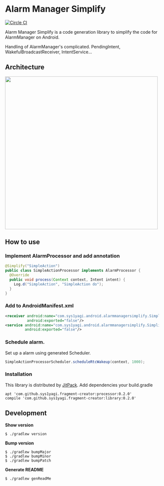 # Alarm Manager Simplify

[![Circle CI](https://circleci.com/gh/sys1yagi/alarm-manager-simplify.svg?style=svg)](https://circleci.com/gh/sys1yagi/alarm-manager-simplify)

Alarm Manager Simplify is a code generation library to simplify the code for AlarmManager on Android.

Handling of AlarmManager's complicated. PendingIntent, WakefulBroadcastReceiver, IntentService...

## Architecture

<img src="https://raw.githubusercontent.com/sys1yagi/alarm-manager-simplify/master/art/architecture.png" width="500px"/>

## How to use

### Implement AlarmProcessor and add annotation

```java
@Simplify("SimpleAction")
public class SimpleActionProcessor implements AlarmProcessor {
  @Override
  public void process(Context context, Intent intent) {
    Log.d("SimpleAction", "SimpleAction do");
  }
}
```

### Add to AndroidManifest.xml


```xml
<receiver android:name="com.sys1yagi.android.alarmmanagersimplify.SimplifiedAlarmReceiver"
          android:exported="false"/>
<service android:name="com.sys1yagi.android.alarmmanagersimplify.SimplifiedAlarmService"
         android:exported="false"/>
```

### Schedule alarm.

Set up a alarm using generated Scheduler.

```java
SimpleActionProcessorScheduler.scheduleRtcWakeup(context, 1000);
```

### Installation

This library is distributed by [JitPack](https://jitpack.io/). Add dependencies your build.gradle

```
apt 'com.github.sys1yagi.fragment-creator:processor:0.2.0'
compile 'com.github.sys1yagi.fragment-creator:library:0.2.0'
```

## Development


__Show version__

```
$ ./gradlew version
```

__Bump version__

```
$ ./gradlew bumpMajor
$ ./gradlew bumpMinor
$ ./gradlew bumpPatch
```

__Generate README__

```
$ ./gradlew genReadMe
```

